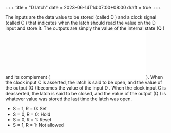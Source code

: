 +++
title = "D latch"
date = 2023-06-14T14:07:00+08:00
draft = true
+++

The inputs are the data value to be stored (called D ) and a clock signal (called C ) that indicates when the latch should read the value on the D input and store it. The outputs are simply the value of the internal state (Q ) and its complement (<embed img src="/ltximg/D latch_950c64a3ba8701dd1ff38de4f8c3865aaf952a31.svg" alt="\(\overline{Q}\)" class="org-svg" />). When the clock input C is asserted, the latch is said to be open, and the value of the output (Q ) becomes the value of the input D . When the clock input C is deasserted, the latch is said to be closed, and the value of the output (Q ) is whatever value was stored the last time the latch was open.


-   S = 1, R = 0: Set
-   S = 0, R = 0: Hold
-   S = 0, R = 1: Reset
-   S = 1, R = 1: Not allowed
